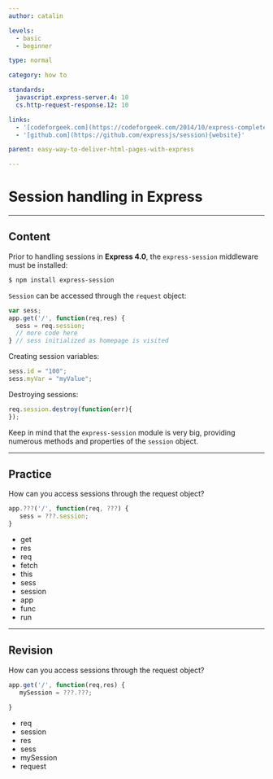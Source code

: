 ```yaml
---
author: catalin

levels:
  - basic
  - beginner

type: normal

category: how to

standards:
  javascript.express-server.4: 10
  cs.http-request-response.12: 10

links:
  - '[codeforgeek.com](https://codeforgeek.com/2014/10/express-complete-tutorial-part-4/){website}'
  - '[github.com](https://github.com/expressjs/session){website}'

parent: easy-way-to-deliver-html-pages-with-express

---
```

# Session handling in **Express**

---
## Content

Prior to handling sessions in **Express 4.0**, the `express-session` middleware must be installed:
```bash
$ npm install express-session
```
`Session` can be accessed through the `request` object:
```javascript
var sess;
app.get('/', function(req,res) {
  sess = req.session;
  // more code here
} // sess initialized as homepage is visited
```
Creating session variables:
```javascript
sess.id = "100";
sess.myVar = "myValue";
```
Destroying sessions:
```javascript
req.session.destroy(function(err){
});

```
Keep in mind that the `express-session` module is very big, providing numerous methods and properties of the `session` object.

---
## Practice

How can you access sessions through the request object?

```javascript
app.???('/', function(req, ???) {
   sess = ???.session;
}
```

* get
* res
* req
* fetch
* this
* sess
* session
* app
* func
* run

---
## Revision

How can you access sessions through the request object?

```javascript
app.get('/', function(req,res) {
   mySession = ???.???;

}
```

* req
* session
* res
* sess
* mySession
* request